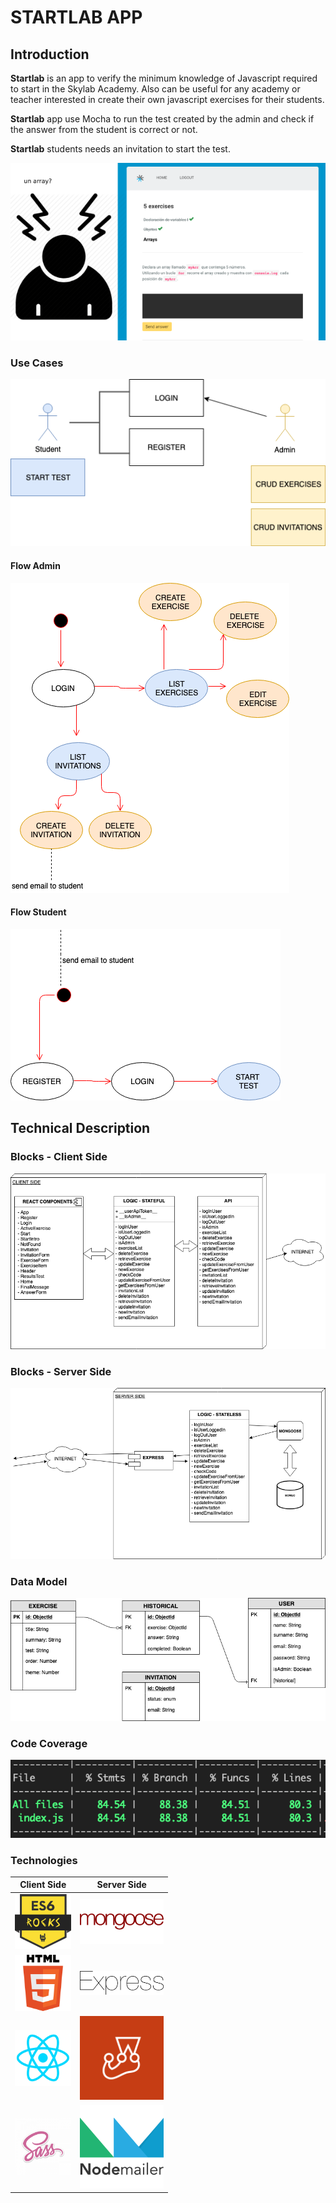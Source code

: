 # STARTLAB APP

## Introduction
**Startlab** is an app to verify the minimum knowledge of Javascript required to start in the Skylab Academy. Also can be useful for any academy or teacher interested in create their own javascript exercises for their students.

**Startlab** app use Mocha to run the test created by the admin and check if the answer from the student is correct or not.

**Startlab** students needs an invitation to start the test.

![Intro image](images/intro-image.png)

### Use Cases

![Use Cases](images/use-cases.png)

#### Flow Admin

![Admin Flow](images/flow-admin.png)

#### Flow Student

![Student Flow](images/student-flow.png)

## Technical Description

### Blocks - Client Side

![Blocks](images/blocks-client.png)

### Blocks - Server Side

![Blocks](images/block-server.png)


### Data Model

![Data Model](images/data-model.png)

### Code Coverage

![Code Coverage](images/coverage-api-logic.png)

### Technologies

<div style="width:50%;">

Client Side                |  Server Side
:-------------------------:|:-------------------------:
![](images/logos/es6.png)  |  ![](images/logos/mongoose.png)
![](images/logos/html5.png)  |  ![](images/logos/express.svg)
![](images/logos/react.png)  |  ![](images/logos/jest.png)
![](images/logos/sass.png)  |  ![](images/logos/nodemailer.png)


</div>


